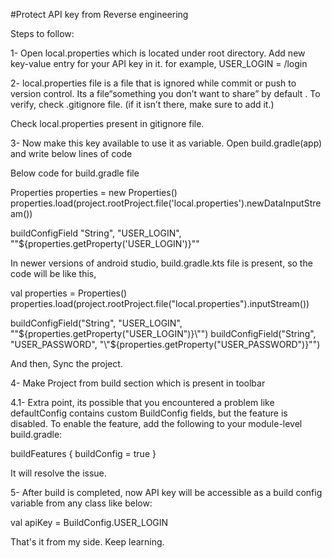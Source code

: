 #Protect API key from Reverse engineering

Steps to follow: 

1- Open local.properties which is located under root directory. Add new key-value entry for your API key in it. for example,
USER_LOGIN = /login

2- local.properties file is a file that is ignored while commit or push to version control. Its a file“something you don’t want to share” by default .
To verify, check .gitignore file. (if it isn’t there, make sure to add it.)

Check local.properties present in gitignore file.

3- Now make this key available to use it as variable. Open build.gradle(app) and write below lines of code

Below code for build.gradle file

Properties properties = new Properties()
properties.load(project.rootProject.file('local.properties').newDataInputStream())

buildConfigField "String", "USER_LOGIN", "\"${properties.getProperty('USER_LOGIN')}\""

In newer versions of android studio, build.gradle.kts file is present, so the code will be like this,

val properties = Properties()
properties.load(project.rootProject.file("local.properties").inputStream())

buildConfigField("String", "USER_LOGIN", "\"${properties.getProperty("USER_LOGIN")}\"")
buildConfigField("String", "USER_PASSWORD", "\"${properties.getProperty("USER_PASSWORD")}\"")

And then, Sync the project.

4- Make Project from build section which is present in toolbar

4.1- Extra point, its possible that you encountered a problem like defaultConfig contains custom BuildConfig fields, but the feature is disabled.
To enable the feature, add the following to your module-level build.gradle:

buildFeatures {
buildConfig = true
}

It will resolve the issue.

5- After build is completed, now API key will be accessible as a build config variable from any class like below:

val apiKey = BuildConfig.USER_LOGIN

That's it from my side. Keep learning.